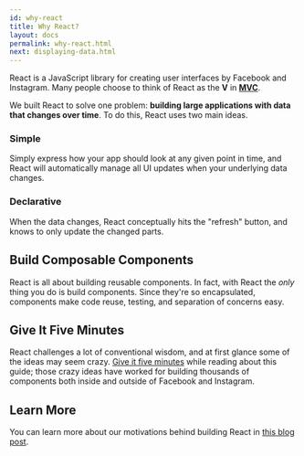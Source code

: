 ```yaml
---
id: why-react
title: Why React?
layout: docs
permalink: why-react.html
next: displaying-data.html
---
```

React is a JavaScript library for creating user interfaces by Facebook and Instagram. Many people choose to think of React as the **V** in **[MVC](http://en.wikipedia.org/wiki/Model%E2%80%93view%E2%80%93controller)**.

We built React to solve one problem: **building large applications with data that changes over time**. To do this, React uses two main ideas.

### Simple

Simply express how your app should look at any given point in time, and React will automatically manage all UI updates when your underlying data changes.

### Declarative

When the data changes, React conceptually hits the "refresh" button, and knows to only update the changed parts.

## Build Composable Components

React is all about building reusable components. In fact, with React the *only* thing you do is build components. Since they're so encapsulated, components make code reuse, testing, and separation of concerns easy.

## Give It Five Minutes

React challenges a lot of conventional wisdom, and at first glance some of the ideas may seem crazy. [Give it five minutes](http://37signals.com/svn/posts/3124-give-it-five-minutes) while reading about this guide; those crazy ideas have worked for building thousands of components both inside and outside of Facebook and Instagram.

## Learn More

You can learn more about our motivations behind building React in [this blog post](http://facebook.github.io/react/blog/2013/06/05/why-react.html).

